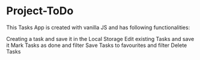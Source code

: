 # Project-ToDo

This Tasks App is created with vanilla JS and has following functionalities:

Creating a task and save it in the Local Storage
Edit existing Tasks and save it
Mark Tasks as done and filter
Save Tasks to favourites and filter
Delete Tasks
